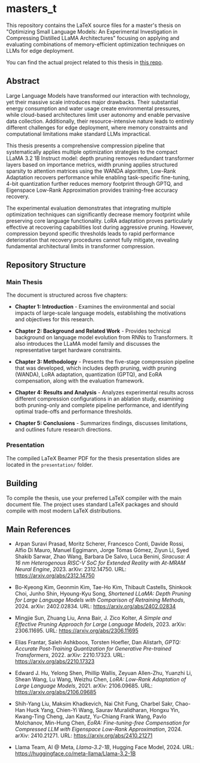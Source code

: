 # masters_t
This repository contains the LaTeX source files for a master's thesis on "Optimizing Small Language Models: An Experimental Investigation in Compressing Distilled LLaMA Architectures" focusing on applying and evaluating combinations of memory-efficient optimization techniques on LLMs for edge deployment.

You can find the actual project related to this thesis in [this repo](https://github.com/AngeloGalav/compressed-llama).

## Abstract

Large Language Models have transformed our interaction with technology, yet their massive scale introduces major drawbacks. Their substantial energy consumption and water usage create environmental pressures, while cloud-based architectures limit user autonomy and enable pervasive data collection. Additionally, their resource-intensive nature leads to entirely different challenges for edge deployment, where memory constraints and computational limitations make standard LLMs impractical.

This thesis presents a comprehensive compression pipeline that systematically applies multiple optimization strategies to the compact LLaMA 3.2 1B Instruct model: depth pruning removes redundant transformer layers based on importance metrics, width pruning applies structured sparsity to attention matrices using the WANDA algorithm, Low-Rank Adaptation recovers performance while enabling task-specific fine-tuning, 4-bit quantization further reduces memory footprint through GPTQ, and Eigenspace Low-Rank Approximation provides training-free accuracy recovery.

The experimental evaluation demonstrates that integrating multiple optimization techniques can significantly decrease memory footprint while preserving core language functionality. LoRA adaptation proves particularly effective at recovering capabilities lost during aggressive pruning. However, compression beyond specific thresholds leads to rapid performance deterioration that recovery procedures cannot fully mitigate, revealing fundamental architectural limits in transformer compression.

## Repository Structure

### Main Thesis
The document is structured across five chapters:

- **Chapter 1: Introduction** - Examines the environmental and social impacts of large-scale language models, establishing the motivations and objectives for this research.

- **Chapter 2: Background and Related Work** - Provides technical background on language model evolution from RNNs to Transformers. It also introduces the LLaMA model family and discusses the representative target hardware constraints.

- **Chapter 3: Methodology** - Presents the five-stage compression pipeline that was developed, which includes depth pruning, width pruning (WANDA), LoRA adaptation, quantization (GPTQ), and EoRA compensation, along with the evaluation framework.

- **Chapter 4: Results and Analysis** - Analyzes experimental results across different compression configurations in an ablation study, examining both pruning-only and complete pipeline performance, and identifying optimal trade-offs and performance thresholds.

- **Chapter 5: Conclusions** - Summarizes findings, discusses limitations, and outlines future research directions.

### Presentation
The compiled LaTeX Beamer PDF for the thesis presentation slides are located in the `presentation/` folder.

## Building
To compile the thesis, use your preferred LaTeX compiler with the main document file. The project uses standard LaTeX packages and should compile with most modern LaTeX distributions.


## Main References

* Arpan Suravi Prasad, Moritz Scherer, Francesco Conti, Davide Rossi, Alfio Di Mauro, Manuel Eggimann, Jorge Tómas Gómez, Ziyun Li, Syed Shakib Sarwar, Zhao Wang, Barbara De Salvo, Luca Benini, *Siracusa: A 16 nm Heterogenous RISC-V SoC for Extended Reality with At-MRAM Neural Engine*, 2023. arXiv: 2312.14750. URL: https://arxiv.org/abs/2312.14750

* Bo-Kyeong Kim, Geonmin Kim, Tae-Ho Kim, Thibault Castells, Shinkook Choi, Junho Shin, Hyoung-Kyu Song, *Shortened LLaMA: Depth Pruning for Large Language Models with Comparison of Retraining Methods*, 2024. arXiv: 2402.02834. URL: https://arxiv.org/abs/2402.02834

* Mingjie Sun, Zhuang Liu, Anna Bair, J. Zico Kolter, *A Simple and Effective Pruning Approach for Large Language Models*, 2023. arXiv: 2306.11695. URL: https://arxiv.org/abs/2306.11695

* Elias Frantar, Saleh Ashkboos, Torsten Hoefler, Dan Alistarh, *GPTQ: Accurate Post-Training Quantization for Generative Pre-trained Transformers*, 2022. arXiv: 2210.17323. URL: https://arxiv.org/abs/2210.17323

* Edward J. Hu, Yelong Shen, Phillip Wallis, Zeyuan Allen-Zhu, Yuanzhi Li, Shean Wang, Lu Wang, Weizhu Chen, *LoRA: Low-Rank Adaptation of Large Language Models*, 2021. arXiv: 2106.09685. URL: https://arxiv.org/abs/2106.09685

* Shih-Yang Liu, Maksim Khadkevich, Nai Chit Fung, Charbel Sakr, Chao-Han Huck Yang, Chien-Yi Wang, Saurav Muralidharan, Hongxu Yin, Kwang-Ting Cheng, Jan Kautz, Yu-Chiang Frank Wang, Pavlo Molchanov, Min-Hung Chen, *EoRA: Fine-tuning-free Compensation for Compressed LLM with Eigenspace Low-Rank Approximation*, 2024. arXiv: 2410.21271. URL: https://arxiv.org/abs/2410.21271

* Llama Team, AI @ Meta, *Llama-3.2-1B*, Hugging Face Model, 2024. URL: https://huggingface.co/meta-llama/Llama-3.2-1B